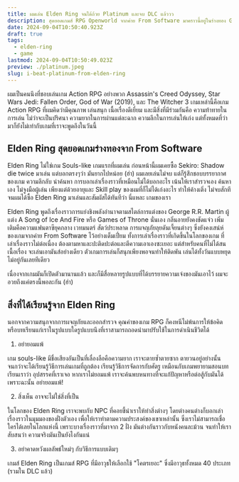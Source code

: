 ```yaml
---
title: ผมเล่น Elden Ring จนได้ถ้วย Platinum และจบ DLC แล้ววว
description: สุดยอดเกมส์ RPG Openworld จากค่าย From Software มาคราวนี้อยู่ในร่างทอง God Mode ที่จะตอกย้ำโลกแห่งเกม RPG ว่า เกมส์ที่ยากแต่แฟร์ที่ดี มันเป็นยังไง
date: 2024-09-04T10:50:40.923Z
draft: true
tags:
  - elden-ring
  - game
lastmod: 2024-09-04T10:50:49.023Z
preview: ./platinum.jpeg
slug: i-beat-platinum-from-elden-ring
---
```


ผมเป็นคนนึงที่ชอบเล่นเกม Action RPG อย่างพวก Assassin's Creed Odyssey, Star Wars Jedi: Fallen Order, God of War (2019), และ The Witcher 3 เกมเหล่านี้คือเกม Action RPG ที่ผมคิดว่ามีคุณภาพ เล่นสนุก เนื้อเรื่องดีเยี่ยม และมีสิ่งที่มีร่วมกันคือ ความท้าทายในการเล่น ไม่ว่าจะเป็นปริศนา ความยากในการผ่านแต่ละฉาก ความลึกในการเล่นให้เก่ง แต่ทั้งหมดที่ว่ามาก็ยังไม่เท่ากับเกมที่เราจะพูดถึงในวันนี้

## Elden Ring สุดยอดเกมร่างทองจาก From Software

Elden Ring ไม่ใช่เกม Souls-like เกมแรกที่ผมเล่น ก่อนหน้านี้ผมเคยซื้อ Sekiro: Shadow die twice มาเล่น แต่บอกตรงๆว่า มันยากไปหน่อย (ฮ่า) ผมเลยเล่นไม่จบ แต่ก็รู้สึกชอบบรรยากาศของเกม ความลึกลับ น่าค้นหา การบอกเล่าเรื่องราวที่เหมือนไม่ได้บอกอะไร เน้นให้เราสำรวจเอง ค้นหาเอง ไม่จูงมือผู้เล่น เพียงแต่ด้วยอายุและ Skill play ของผมที่ก็ไม่ได้เก่งอะไร ทำให้ค้างเติ่ง ไม่จบสักที จนผมได้ซื้อ Elden Ring มาเล่นและสัมผัสได้ทันทีว่า นี่แหละ เกมของเรา

Elden Ring พูดถึงเรื่องราวการแย่งชิงพลังอำนาจตามสไตล์การแต่งของ George R.R. Martin ผู้แต่ง A Song of Ice And Fire หรือ Games of Throne นั่นเอง กลิ่นอายยังคงชัดแจ๋ว เพิ่มเติมคือความแฟนตาซียุคกลาง เวทมนตร์ สัตว์ประหลาด การผจญภัยลุยดันเจี้ยนต่างๆ ซึ่งยังคงเสน่ห์ของเกมจากค่าย From Software ไว้อย่างเต็มเปี่ยม ทั้งการเล่าเรื่องราวที่เกิดขึ้นในโลกของเกม ที่เล่าเรื่องราวไม่ต่อเนื่อง ต้องตามหาและปะติดปะต่อและตีความเอาเองซะเยอะ แต่สำหรับคนที่ไม่ได้สนเนื้อเรื่อง จะเล่นเอามันส์อย่างเดียว ตัวเกมการเล่นก็สนุกเพียงพอจนทำให้ติดพัน เล่นได้ทั้งวันแบบหยุดไม่อยู่กันเลยทีเดียว

เนื่องจากเกมมันก็เปิดตัวมานานแล้ว และก็มีสื่อหลายรูปแบบที่ได้บรรยายความเจ๋งของมันเอาไว้ ผมจะอวยถึงแค่ตรงนี้พอละกัน (ฮ่า)

## สิ่งที่ได้เรียนรู้จาก Elden Ring

นอกจากความสนุกจากการผจญภัยและออกสำรวจ คุณค่าของเกม RPG ก็คงหนีไม่พ้นการให้ข้อคิดหรือบทเรียนแก่เราในรูปแบบใดรูปแบบนึงที่เราสามารถถอดนำมาปรับใช้ในการดำเนินชีวิตได้

1. อย่ายอมแพ้

เกม souls-like มีชื่อเสียงอันเป็นที่เลื่องลือคือความยาก เราจะตายซ้ำตายซาก ตายวนอยู่อย่างนั้นจนกว่าจะได้เรียนรู้วิธีการเล่นเกมที่ถูกต้อง เรียนรู้วิธีการจัดการกับศัตรู เหมือนกับเกมพยายามสอนบทเรียนเราว่า อุปสรรคที่เราเจอ หากเราไม่ยอมแพ้ เราจะค้นพบหนทางที่จะแก้ปัญหาหรือต่อสู้กับมันได้
เพราะฉะนั้น อย่ายอมแพ้!

2. สิ่งเห็น อาจจะไม่ใช่สิ่งที่เป็น

ในโลกของ Elden Ring เราจะพบกับ NPC ที่คอยชี้นำเราให้ทำสิ่งต่างๆ โดยต่างคนต่างก็บอกเล่าเรื่องราวในมุมมองของฝั่งตัวเอง เพื่อให้เราทำตามความประสงค์ของเขาเหล่านั้น ซึ่งเราไม่สามารถเชื่อใครได้เลยในโลกแห่งนี้ เพราะบางเรื่องราวที่มาจาก 2 ฝั่ง มันต่างกันราวกับหนังคนละม้วน จนทำให้เราสับสนว่า ความจริงมันเป็นยังไงกันแน่

3. อย่าคาดหวังผลลัพธ์ใหม่ๆ กับวิธีการแบบเดิมๆ

เกมส์ Elden Ring เป็นเกมส์ RPG ที่มีอาวุธให้เลือกใช้ "โคตรเยอะ" ซึ่งมีอาวุธทั้งหมด 40 ประเภท (รวมใน DLC แล้ว)
